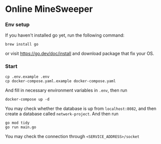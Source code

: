 # Online MineSweeper

### Env setup
If you haven't installed go yet, run the following command:
```shell
brew install go
```
or visit https://go.dev/doc/install and download package that fix your OS.

### Start
```shell
cp .env.example .env
cp docker-compose.yaml.example docker-compose.yaml
```
And fill in necessary environment variables in `.env`, then run

```shell
docker-compose up -d
```
You may check whether the database is up from `localhost:8082`, and then create a database called `network-project`.
And then run
```shell
go mod tidy
go run main.go
```
You may check the connection through `<SERVICE_ADDRESS>/socket`
